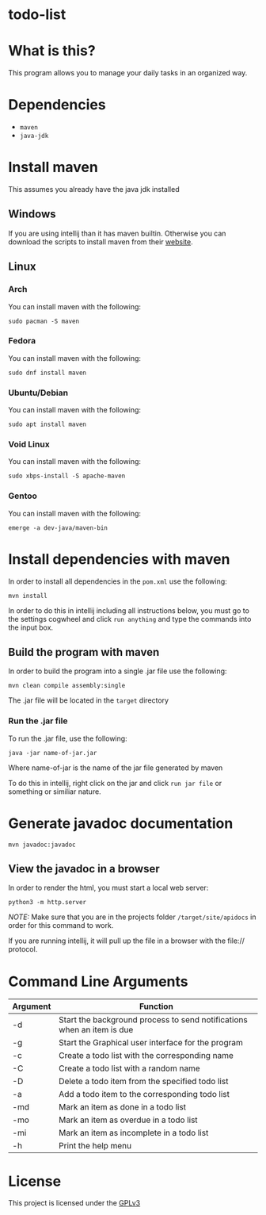 # todo-list

# What is this?
 
This program allows you to manage your daily tasks in an organized way. 

# Dependencies

* `maven`
* `java-jdk`

# Install maven

This assumes you already have the java jdk installed

## Windows

If you are using intellij than it has maven builtin. Otherwise you can download the scripts to install maven from their [website](https://maven.apache.org/download.cgi). 

## Linux 

### Arch
 
You can install maven with the following:

`sudo pacman -S maven`

### Fedora

You can install maven with the following:

`sudo dnf install maven`

### Ubuntu/Debian

You can install maven with the following:

`sudo apt install maven`

### Void Linux 

You can install maven with the following:

`sudo xbps-install -S apache-maven`

### Gentoo

You can install maven with the following:

`emerge -a dev-java/maven-bin`

# Install dependencies with maven

In order to install all dependencies in the `pom.xml` use the following:

`mvn install`

In order to do this in intellij including all instructions below, you must go to the settings cogwheel
and click `run anything` and type the commands into the input box.

## Build the program with maven

In order to build the program into a single .jar file use the following:

`mvn clean compile assembly:single`

The .jar file will be located in the `target` directory 

### Run the .jar file

To run the .jar file, use the following:

`java -jar name-of-jar.jar`

Where name-of-jar is the name of the jar file generated by maven

To do this in intellij, right click on the jar and click `run jar file` or something or similiar nature.

# Generate javadoc documentation

`mvn javadoc:javadoc`

## View the javadoc in a browser

In order to render the html, you must start a local web server:

`python3 -m http.server`

*NOTE:* Make sure that you are in the projects folder `/target/site/apidocs` in order for this command to work.

If you are running intellij, it will pull up the file in a browser with the file:// protocol.

# Command Line Arguments
    
|   Argument   | Function                                                                      |
|--------------|-------------------------------------------------------------------------------|
| -d           | Start the background process to send notifications when an item is due        |
| -g           | Start the Graphical user interface for the program                            |
| -c <todo-list-name> | Create a todo list with the corresponding name                         |
| -C           | Create a todo list with a random name                                         |
| -D <list-name> <item-name> | Delete a todo item from the specified todo list                 |
| -a <list-name> <item-name> <due-date> | Add a todo item to the corresponding todo list       |
| -md <list-name> <item-name> | Mark an item as done in a todo list                            |
| -mo <list-name> <item-name> | Mark an item as overdue in a todo list                         |
| -mi <list-name> <item-name> | Mark an item as incomplete in a todo list                      |
| -h           | Print the help menu                                                           |

# License

This project is licensed under the [GPLv3](./LICENSE)
